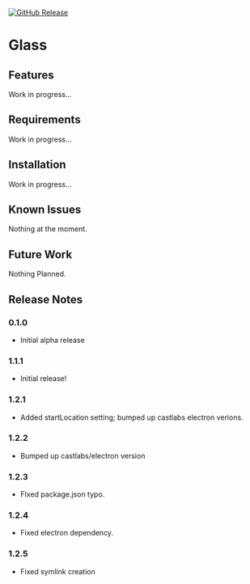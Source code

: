 [<img alt="GitHub Release" src="https://img.shields.io/github/v/release/mattmckenzy/glass?logo=github&color=forestgreen">](https://github.com/mattmckenzy/glass)

# Glass

## Features

Work in progress...


## Requirements

Work in progress...


## Installation

Work in progress...


## Known Issues

Nothing at the moment.


## Future Work

Nothing Planned.


## Release Notes

### 0.1.0

- Initial alpha release

### 1.1.1

- Initial release!
### 1.2.1

- Added startLocation setting; bumped up castlabs electron verions.
### 1.2.2

- Bumped up castlabs/electron version
### 1.2.3

- FIxed package.json typo.
### 1.2.4

- Fixed electron dependency.
### 1.2.5

- Fixed symlink creation
